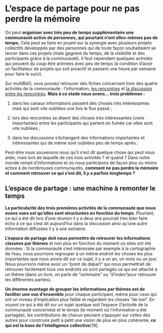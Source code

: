 # L’espace de partage pour ne pas perdre la mémoire

On peut **organiser avec très peu de temps supplémentaire une communauté active de personnes, qui pourtant n’ont elles-mêmes pas de temps.** Cela peut se faire en jouant sur la synergie avec plusieurs projets collectifs développés par des personnes qui de toute façon souhaitaient se lancer dans ces projets (mais gagnent du temps, de la visibilité et des participants grâce à la communauté). Il faut cependant quelques activités qui peuvent du coup être animées avec peu de temps (à condition d’avoir un facilitateur de projets qui soit proactif et passent une heure par semaine pour faire le suivi).

Sur multiBàO, vous pouvez retrouver des fiches concernant trois des quatre activités de la communauté : l’information, [les rencontres](http://multibao.org/coop-group/animer_communaute_1h_semaine/organiser_rencontres) et [la discussion entre les rencontres](http://multibao.org/coop-group/animer_communaute_1h_semaine/echanger_entre_rencontres). **Mais à ce stade nous avons... trois problèmes :**

1.  dans les canaux informations passent des choses très intéressantes mais qui sont vite oubliées une fois le flux passé ;

2.  lors des rencontres se disent des choses très intéressantes (voire importantes) entre les participants qui partent en fumée car elles sont vite oubliées ;

3.  dans les discussions s’échangent des informations importantes et intéressantes qui de même sont oubliées peu de temps après ;

Peut-être nous souvenons nous qu’il s’est dit quelque chose qui peut nous aider, mais lors de laquelle de ces trois activités ? et quand ? Dans notre monde rempli d’informations et où nous participons de façon plus ou moins active à de nombreuses communautés, **comment ne pas perdre la mémoire et comment retrouver ce qui s’est dit, il y a parfois longtemps ?**

## L’espace de partage : une machine à remonter le temps

**La particularité des trois premières activités de la communauté que nous avons vues est qu’elles sont structurées en fonction du temps**. Pourtant, ce qui a été dit lors d’une réunion il y a deux ans pourrait très bien faire écho à ce qui s’est dit aujourd’hui dans la discussion ainsi qu’une autre information diffusées il y a une semaine.

**L’espace de partage** **doit nous permettre de retrouver les informations classées par thèmes** et non plus en fonction du moment où elles ont été données : Si la communauté s’est intéressée par exemple à la cartographie de l’eau, nous pourrions regrouper à un même endroit les choses les plus importantes que nous avons dit sur ce sujet, il y a un an, un mois ou un jour. Nous pourrions même avoir un “point de départ” qui nous permettrait de retrouver facilement tous ces endroits où sont partagés ce qui est attaché à un thème (dans un livre, on parle de “sommaire” ou “d’index”pour retrouver les différentes parties).

**Un énorme avantage de grouper les informations par thèmes est de faciliter une vue d’ensemble** pour chaque participant, même pour ceux qui ont un niveau d’implication plus faible et regardent les choses “de loin”. En voyant ce qui a été dit sur un sujet quelque soit l’espace (l’activité de la communauté concernée) et le temps (le moment où l’information a été partagée), les contributions de chacun peuvent s’appuyer sur celles des autres pour construire petit à petit une vision de plus en plus cohérente, **ce qui est la base de l’intelligence collective**[19].

